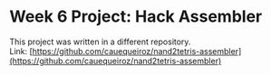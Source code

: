 # Week 6 Project: Hack Assembler

This project was written in a different repository.  
Link: [https://github.com/cauequeiroz/nand2tetris-assembler](https://github.com/cauequeiroz/nand2tetris-assembler)
